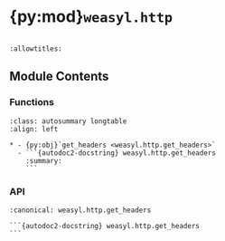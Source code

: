 # {py:mod}`weasyl.http`

```{py:module} weasyl.http
```

```{autodoc2-docstring} weasyl.http
:allowtitles:
```

## Module Contents

### Functions

````{list-table}
:class: autosummary longtable
:align: left

* - {py:obj}`get_headers <weasyl.http.get_headers>`
  - ```{autodoc2-docstring} weasyl.http.get_headers
    :summary:
    ```
````

### API

````{py:function} get_headers(wsgi_env)
:canonical: weasyl.http.get_headers

```{autodoc2-docstring} weasyl.http.get_headers
```
````
